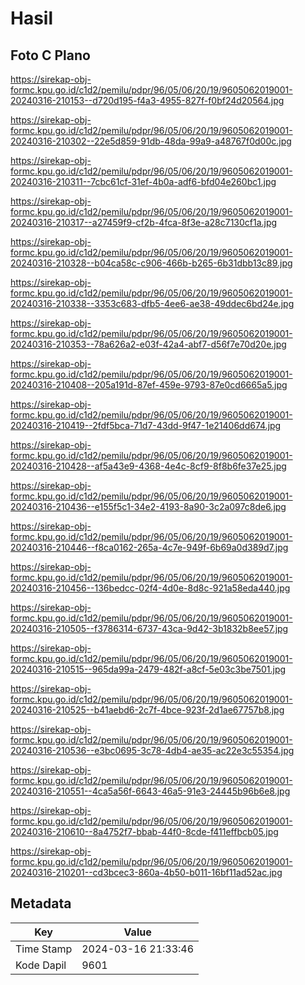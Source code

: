 # Hasil

## Foto C Plano

https://sirekap-obj-formc.kpu.go.id/c1d2/pemilu/pdpr/96/05/06/20/19/9605062019001-20240316-210153--d720d195-f4a3-4955-827f-f0bf24d20564.jpg

https://sirekap-obj-formc.kpu.go.id/c1d2/pemilu/pdpr/96/05/06/20/19/9605062019001-20240316-210302--22e5d859-91db-48da-99a9-a48767f0d00c.jpg

https://sirekap-obj-formc.kpu.go.id/c1d2/pemilu/pdpr/96/05/06/20/19/9605062019001-20240316-210311--7cbc61cf-31ef-4b0a-adf6-bfd04e260bc1.jpg

https://sirekap-obj-formc.kpu.go.id/c1d2/pemilu/pdpr/96/05/06/20/19/9605062019001-20240316-210317--a27459f9-cf2b-4fca-8f3e-a28c7130cf1a.jpg

https://sirekap-obj-formc.kpu.go.id/c1d2/pemilu/pdpr/96/05/06/20/19/9605062019001-20240316-210328--b04ca58c-c906-466b-b265-6b31dbb13c89.jpg

https://sirekap-obj-formc.kpu.go.id/c1d2/pemilu/pdpr/96/05/06/20/19/9605062019001-20240316-210338--3353c683-dfb5-4ee6-ae38-49ddec6bd24e.jpg

https://sirekap-obj-formc.kpu.go.id/c1d2/pemilu/pdpr/96/05/06/20/19/9605062019001-20240316-210353--78a626a2-e03f-42a4-abf7-d56f7e70d20e.jpg

https://sirekap-obj-formc.kpu.go.id/c1d2/pemilu/pdpr/96/05/06/20/19/9605062019001-20240316-210408--205a191d-87ef-459e-9793-87e0cd6665a5.jpg

https://sirekap-obj-formc.kpu.go.id/c1d2/pemilu/pdpr/96/05/06/20/19/9605062019001-20240316-210419--2fdf5bca-71d7-43dd-9f47-1e21406dd674.jpg

https://sirekap-obj-formc.kpu.go.id/c1d2/pemilu/pdpr/96/05/06/20/19/9605062019001-20240316-210428--af5a43e9-4368-4e4c-8cf9-8f8b6fe37e25.jpg

https://sirekap-obj-formc.kpu.go.id/c1d2/pemilu/pdpr/96/05/06/20/19/9605062019001-20240316-210436--e155f5c1-34e2-4193-8a90-3c2a097c8de6.jpg

https://sirekap-obj-formc.kpu.go.id/c1d2/pemilu/pdpr/96/05/06/20/19/9605062019001-20240316-210446--f8ca0162-265a-4c7e-949f-6b69a0d389d7.jpg

https://sirekap-obj-formc.kpu.go.id/c1d2/pemilu/pdpr/96/05/06/20/19/9605062019001-20240316-210456--136bedcc-02f4-4d0e-8d8c-921a58eda440.jpg

https://sirekap-obj-formc.kpu.go.id/c1d2/pemilu/pdpr/96/05/06/20/19/9605062019001-20240316-210505--f3786314-6737-43ca-9d42-3b1832b8ee57.jpg

https://sirekap-obj-formc.kpu.go.id/c1d2/pemilu/pdpr/96/05/06/20/19/9605062019001-20240316-210515--965da99a-2479-482f-a8cf-5e03c3be7501.jpg

https://sirekap-obj-formc.kpu.go.id/c1d2/pemilu/pdpr/96/05/06/20/19/9605062019001-20240316-210525--b41aebd6-2c7f-4bce-923f-2d1ae67757b8.jpg

https://sirekap-obj-formc.kpu.go.id/c1d2/pemilu/pdpr/96/05/06/20/19/9605062019001-20240316-210536--e3bc0695-3c78-4db4-ae35-ac22e3c55354.jpg

https://sirekap-obj-formc.kpu.go.id/c1d2/pemilu/pdpr/96/05/06/20/19/9605062019001-20240316-210551--4ca5a56f-6643-46a5-91e3-24445b96b6e8.jpg

https://sirekap-obj-formc.kpu.go.id/c1d2/pemilu/pdpr/96/05/06/20/19/9605062019001-20240316-210610--8a4752f7-bbab-44f0-8cde-f411effbcb05.jpg

https://sirekap-obj-formc.kpu.go.id/c1d2/pemilu/pdpr/96/05/06/20/19/9605062019001-20240316-210201--cd3bcec3-860a-4b50-b011-16bf11ad52ac.jpg


## Metadata

| Key        | Value               |
| ---------- | ------------------- |
| Time Stamp | 2024-03-16 21:33:46 |
| Kode Dapil | 9601                |



